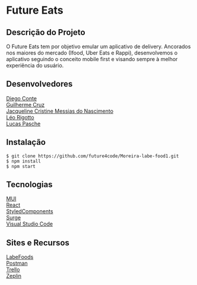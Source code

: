 # Future Eats

## Descrição do Projeto
O Future Eats tem por objetivo emular um aplicativo de delivery. Ancorados nos maiores do mercado (Ifood, Uber Eats e Rappi), desenvolvemos o aplicativo seguindo o conceito mobile first e visando sempre à melhor experiência do usuário.


## Desenvolvedores
[Diego Conte](https://github.com/diegocomte)\
[Guilherme Cruz](https://github.com/Cruz-Guilherme)\
[Jacqueline Cristine Messias do Nascimento](https://github.com/Jacque0)\
[Léo Rigotto](https://github.com/larrygotto)\
[Lucas Pasche](https://github.com/llpasche)


## Instalação
```
$ git clone https://github.com/future4code/Moreira-labe-food1.git
$ npm install
$ npm start
```


## Tecnologias
[MUI](https://mui.com/)\
[React](https://reactjs.org/)\
[StyledComponents](https://styled-components.com/)\
[Surge](https://surge.sh/)\
[Visual Studio Code](https://code.visualstudio.com/docs/editor/vscode-web)


## Sites e Recursos
[LabeFoods](https://documenter.getpostman.com/view/7549981/SWTEdGtT#intro)\
[Postman](https://www.postman.com/)\
[Trello](https://trello.com/b/U2w2jO6W/kanban-labefoods)\
[Zeplin](https://zeplin.io/)
